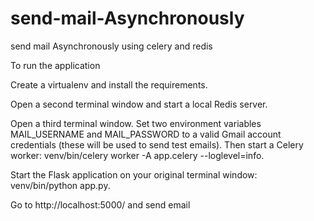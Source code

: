 # send-mail-Asynchronously
send mail Asynchronously using celery and redis

To run the application

Create a virtualenv and install the requirements.

Open a second terminal window and start a local Redis server.

Open a third terminal window. Set two environment variables MAIL_USERNAME and MAIL_PASSWORD to a valid Gmail account credentials (these will be used to send test emails). Then start a Celery worker: venv/bin/celery worker -A app.celery --loglevel=info.

Start the Flask application on your original terminal window: venv/bin/python app.py.

Go to http://localhost:5000/ and send email


